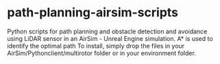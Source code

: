 # path-planning-airsim-scripts
Python scripts for path planning and obstacle detection and avoidance using LiDAR sensor in an AirSim - Unreal Engine simulation.
A* is used to identify the optimal path
To install, simply drop the files in your AirSim/Pythonclient/multirotor folder or in your environment folder.
